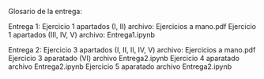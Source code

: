 Glosario de la entrega:

Entrega 1:
    Ejercicio 1 apartados (I, II)                   archivo: Ejercicios a mano.pdf
    Ejercicio 1 apartados (III, IV, V)              archivo: Entrega1.ipynb

Entrega 2:
    Ejercicio 3 apartados (I, II, II, IV, V)        archivo: Ejercicios a mano.pdf
    Ejercicio 3 aparatado (VI)                      archivo Entrega2.ipynb
    Ejercicio 4 aparatado                           archivo Entrega2.ipynb
    Ejercicio 5 aparatado                           archivo Entrega2.ipynb